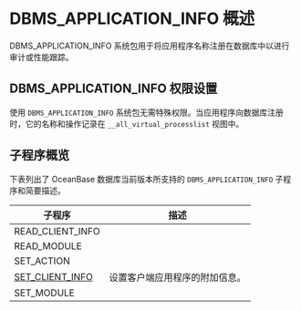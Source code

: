 DBMS_APPLICATION_INFO 概述 
=============================================

DBMS_APPLICATION_INFO 系统包用于将应用程序名称注册在数据库中以进行审计或性能跟踪。

DBMS_APPLICATION_INFO 权限设置 
-----------------------------------------------

使用 `DBMS_APPLICATION_INFO` 系统包无需特殊权限。当应用程序向数据库注册时，它的名称和操作记录在 `__all_virtual_processlist` 视图中。

子程序概览 
--------------------------

下表列出了 OceanBase 数据库当前版本所支持的 `DBMS_APPLICATION_INFO` 子程序和简要描述。


|                              子程序                               |       描述        |
|----------------------------------------------------------------|-----------------|
| READ_CLIENT_INFO                                               |                 |
| READ_MODULE                                                    |                 |
| SET_ACTION                                                     |                 |
| [SET_CLIENT_INFO](../3.DBMS_APPLICATION_INFO/2.SET_CLIENT_INFO.md) | 设置客户端应用程序的附加信息。 |
| SET_MODULE                                                     |                 |



